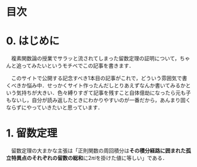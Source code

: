 # 目次

# 0. はじめに
　複素関数論の授業でサラッと流されてしまった留数定理の証明について，ちゃんと追ってみたいというモチベでこの記事を書きます．

　このサイトで公開する記念すべき1本目の記事がこれで，どういう雰囲気で書くべきか悩み中．せっかくサイト作ったんだしとりあえずなんか書いてみるかという気持ちが大きい．色々縛りすぎて記事を残すこと自体億劫になったら元も子もないし，自分が読み返したときにわかりやすいのが一番だから，あんまり固くならずにやっていきたいと思っています．

# 1. 留数定理
　留数定理の大まかな主張は「正則関数の周回積分は**その積分経路に囲まれた孤立特異点のそれぞれの留数の総和**に$2\pi i$を掛けた値に等しい」である．